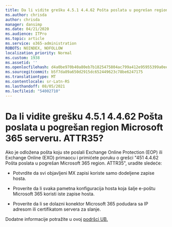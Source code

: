 ```yaml
---
title: Da li vidite grešku 4.5.1 4.4.62 Pošta poslata u pogrešan region Microsoft 365 serveru. ATTR35?
ms.author: chrisda
author: chrisda
manager: dansimp
ms.date: 04/21/2020
ms.audience: ITPro
ms.topic: article
ms.service: o365-administration
ROBOTS: NOINDEX, NOFOLLOW
localization_priority: Normal
ms.custom: 1938
ms.assetid: ''
ms.openlocfilehash: d4a0be970b40a80eb7b1825475804ac799a412e95955399a0ee120ae0d2a12df
ms.sourcegitcommit: b5f7da89a650d2915dc652449623c78be6247175
ms.translationtype: MT
ms.contentlocale: sr-Latn-RS
ms.lasthandoff: 08/05/2021
ms.locfileid: "54002710"
---
```

# <a name="are-you-seeing-error-451-4462-mail-sent-to-the-wrong-microsoft-365-region-attr35"></a>Da li vidite grešku 4.5.1 4.4.62 Pošta poslata u pogrešan region Microsoft 365 serveru. ATTR35?

Ako je odložena pošta koju ste poslali Exchange Online Protection (EOP) ili Exchange Online (EXO) primaocu i primićete poruku o grešci "451 4.4.62 Pošta poslata u pogrešan Microsoft 365 region. ATTR35", uradite sledeće:

- Potvrdite da svi objavljeni MX zapisi koriste samo dodeljene zapise hosta.

- Proverite da li svaka pametna konfiguracija hosta koja šalje e-poštu Microsoft 365 koristi iste zapise hosta.

- Proverite da li se dolazni konektor Microsoft 365 podudara sa IP adresom ili certifikatom servera za slanje.

Dodatne informacije potražite u ovoj [podršci UB.](https://support.microsoft.com/help/4057301/attr35-response-code-when-mail-is-sent-to-eop-exo)
